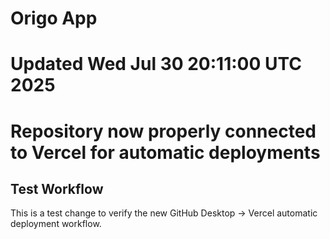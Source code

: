 # Origo App
# Updated Wed Jul 30 20:11:00 UTC 2025
# Repository now properly connected to Vercel for automatic deployments

## Test Workflow
This is a test change to verify the new GitHub Desktop → Vercel automatic deployment workflow.
